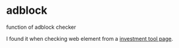 # adblock
function of adblock checker

I found it when checking web element from a [investment tool page](https://hedgefollow.com/js/global.js?f=s).

